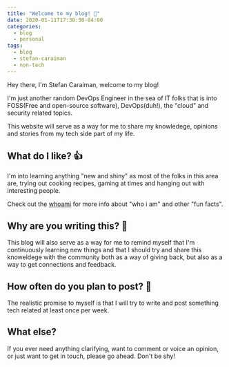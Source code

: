 ```yaml
---
title: "Welcome to my blog! 🎉"
date: 2020-01-11T17:30:30-04:00
categories:
  - blog
  - personal
tags:
  - blog
  - stefan-caraiman
  - non-tech
---
```


Hey there, I'm Stefan Caraiman, welcome to my blog!

I'm just another random DevOps Engineer in the sea of IT folks that is into FOSS(Free and open-source software), DevOps(duh!), the "cloud" and security related topics.

This website will serve as a way for me to share my knowledege, opinions and stories from my tech side part of my life.

## What do I like? 👍

I'm into learning anything "new and shiny" as most of the folks in this area are, trying out cooking recipes, gaming at times and hanging out with interesting people.

Check out the [whoami][whoami] for more info about "who i am" and other "fun facts".

## Why are you writing this? 💭

This blog will also serve as a way for me to remind myself that I'm continuously learning new things and that I should try and share this knoweldege with the community both as a way of giving back, but also as a way to get connections and feedback.

## How often do you plan to post? 🤔

The realistic promise to myself is that I will try to write and post something tech related at least once per week.

## What else?

If you ever need anything clarifying, want to comment or voice an opinion, or just want to get in touch, please go ahead. Don't be shy!

[whoami]: https://stefan-caraiman.github.io/whoami
